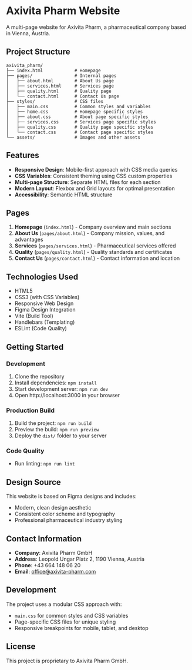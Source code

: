 # Axivita Pharm Website

A multi-page website for Axivita Pharm, a pharmaceutical company based in Vienna, Austria.

## Project Structure

```
axivita_pharm/
├── index.html            # Homepage
├── pages/                # Internal pages
│   ├── about.html        # About Us page
│   ├── services.html     # Services page
│   ├── quality.html      # Quality page
│   └── contact.html      # Contact Us page
├── styles/               # CSS files
│   ├── main.css          # Common styles and variables
│   ├── home.css          # Homepage specific styles
│   ├── about.css         # About page specific styles
│   ├── services.css      # Services page specific styles
│   ├── quality.css       # Quality page specific styles
│   └── contact.css       # Contact page specific styles
└── assets/               # Images and other assets
```

## Features

- **Responsive Design**: Mobile-first approach with CSS media queries
- **CSS Variables**: Consistent theming using CSS custom properties
- **Multi-page Structure**: Separate HTML files for each section
- **Modern Layout**: Flexbox and Grid layouts for optimal presentation
- **Accessibility**: Semantic HTML structure

## Pages

1. **Homepage** (`index.html`) - Company overview and main sections
2. **About Us** (`pages/about.html`) - Company mission, values, and advantages
3. **Services** (`pages/services.html`) - Pharmaceutical services offered
4. **Quality** (`pages/quality.html`) - Quality standards and certificates
5. **Contact Us** (`pages/contact.html`) - Contact information and location

## Technologies Used

- HTML5
- CSS3 (with CSS Variables)
- Responsive Web Design
- Figma Design Integration
- Vite (Build Tool)
- Handlebars (Templating)
- ESLint (Code Quality)

## Getting Started

### Development
1. Clone the repository
2. Install dependencies: `npm install`
3. Start development server: `npm run dev`
4. Open http://localhost:3000 in your browser

### Production Build
1. Build the project: `npm run build`
2. Preview the build: `npm run preview`
3. Deploy the `dist/` folder to your server

### Code Quality
- Run linting: `npm run lint`

## Design Source

This website is based on Figma designs and includes:
- Modern, clean design aesthetic
- Consistent color scheme and typography
- Professional pharmaceutical industry styling

## Contact Information

- **Company**: Axivita Pharm GmbH
- **Address**: Leopold Ungar Platz 2, 1190 Vienna, Austria
- **Phone**: +43 664 148 06 20
- **Email**: office@axivita-pharm.com

## Development

The project uses a modular CSS approach with:
- `main.css` for common styles and CSS variables
- Page-specific CSS files for unique styling
- Responsive breakpoints for mobile, tablet, and desktop

## License

This project is proprietary to Axivita Pharm GmbH. 